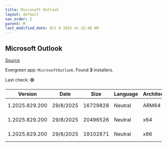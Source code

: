```yaml
---
title: Microsoft Outlook
layout: default
nav_order: 2
parent: M
last_modified_date: Oct 9 2025 at 12:40 AM
---
```


## Microsoft Outlook

[Source](https://learn.microsoft.com/en-us/microsoft-365-apps/outlook/get-started/deployment-new-outlook)

Evergreen app: `MicrosoftOutlook`. Found **3** installers.

Last check: 🟢

| Version        | Date      | Size     | Language | Architecture | Type | URI                                                                                                                                                                                                                              |
| -------------- | --------- | -------- | -------- | ------------ | ---- | -------------------------------------------------------------------------------------------------------------------------------------------------------------------------------------------------------------------------------- |
| 1.2025.829.200 | 29/8/2025 | 16729828 | Neutral  | ARM64        | msix | [https://res.cdn.office.net/nativehost/5mttl/installer/v2/1.2025.829.200/Microsoft.OutlookForWindows_arm64.msix](https://res.cdn.office.net/nativehost/5mttl/installer/v2/1.2025.829.200/Microsoft.OutlookForWindows_arm64.msix) |
| 1.2025.829.200 | 29/8/2025 | 20496526 | Neutral  | x64          | msix | [https://res.cdn.office.net/nativehost/5mttl/installer/v2/1.2025.829.200/Microsoft.OutlookForWindows_x64.msix](https://res.cdn.office.net/nativehost/5mttl/installer/v2/1.2025.829.200/Microsoft.OutlookForWindows_x64.msix)     |
| 1.2025.829.200 | 29/8/2025 | 19102871 | Neutral  | x86          | msix | [https://res.cdn.office.net/nativehost/5mttl/installer/v2/1.2025.829.200/Microsoft.OutlookForWindows_x86.msix](https://res.cdn.office.net/nativehost/5mttl/installer/v2/1.2025.829.200/Microsoft.OutlookForWindows_x86.msix)     |
